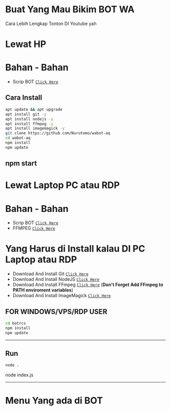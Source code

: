 # Buat Yang Mau Bikim BOT WA
Cara Lebih Lengkap Tonton DI Youtube yah



# Lewat HP
# Bahan - Bahan
* Scrip BOT  [`Click Here`](https://git-scm.com/downloads)

## Cara Install

```bash
apt update && apt upgrade
apt install git -y
apt install nodejs -y
apt install ffmpeg -y
apt install imagemagick -y
git clone https://github.com/Nurutomo/wabot-aq
cd wabot-aq
npm install
npm update
```

npm start
---------




# Lewat Laptop PC atau RDP
# Bahan - Bahan
* Scrip BOT  [`Click Here`](https://git-scm.com/downloads)
* FFMPEG   [`Click Here`](https://git-scm.com/downloads)

# Yang Harus di Install kalau DI PC Laptop atau RDP
* Download And Install Git [`Click Here`](https://git-scm.com/downloads)
* Download And Install NodeJS [`Click Here`](https://nodejs.org/en/download)
* Download And Install FFmpeg [`Click Here`](https://ffmpeg.org/download.html) (**Don't Forget Add FFmpeg to PATH enviroment variables**)
* Download And Install ImageMagick [`Click Here`](https://imagemagick.org/script/download.php)

## FOR WINDOWS/VPS/RDP USER

```bash
cd botrcs
npm install
npm update
```

---------

## Run

```bash
node .
```

node index.js

---------

# Menu Yang ada di BOT

